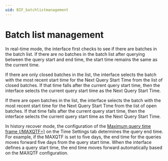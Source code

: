 ```yaml
---
uid: BIF_batchlistmanagement
---
```


# Batch list management

In real-time mode, the interface first checks to see if there are batches in the batch list. If there are no batches in the batch list after querying between the query start and end time, the start time remains the same as the current time. 

If there are only closed batches in the list, the interface selects the batch with the most recent start time for the Next Query Start Time from the list of closed batches. If that time falls after the current query start time, then the interface selects the current query start time as the Next Query Start Time.

If there are open batches in the list, the interface selects the batch with the most recent start time for the Next Query Start Time from the list of open batches. If that time falls after the current query start time, then the interface selects the current query start time as the Next Query Start Time.

In history recover mode, the configuration of the [Maximum query time frame (/MAXQTF=)](https://docs.osisoft.com/bundle/pi-interface-emerson-deltav-batch/page/pi-event-frames-interface-manager/time-settings-tab.html) on the Time Settings tab determines the query end time. For example, if the MAXQTF is set to five days, the end time for the queries moves forward five days from the query start time. When the interface defines a query start time, the end time moves forward automatically based on the MAXQTF configuration. 

